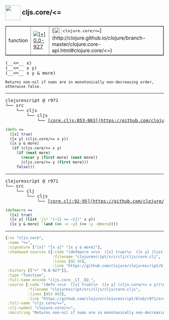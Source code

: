 ## <img width="48px" valign="middle" src="http://i.imgur.com/Hi20huC.png"> cljs.core/<=

 <table border="1">
<tr>
<td>function</td>
<td><a href="https://github.com/cljsinfo/api-refs/tree/0.0-927"><img valign="middle" alt="[+] 0.0-927" src="https://img.shields.io/badge/+-0.0--927-lightgrey.svg"></a> </td>
<td>
[<img height="24px" valign="middle" src="http://i.imgur.com/1GjPKvB.png"> <samp>clojure.core/<=</samp>](http://clojure.github.io/clojure/branch-master/clojure.core-api.html#clojure.core/<=)
</td>
</tr>
</table>

 <samp>
(__<=__ x)<br>
(__<=__ x y)<br>
(__<=__ x y & more)<br>
</samp>

```
Returns non-nil if nums are in monotonically non-decreasing order,
otherwise false.
```

---

 <pre>
clojurescript @ r971
└── src
    └── cljs
        └── cljs
            └── <ins>[core.cljs:853-863](https://github.com/clojure/clojurescript/blob/r971/src/cljs/cljs/core.cljs#L853-L863)</ins>
</pre>

```clj
(defn <=
  ([x] true)
  ([x y] (cljs.core/<= x y))
  ([x y & more]
   (if (cljs.core/<= x y)
     (if (next more)
       (recur y (first more) (next more))
       (cljs.core/<= y (first more)))
     false)))
```


---

 <pre>
clojurescript @ r971
└── src
    └── clj
        └── cljs
            └── <ins>[core.clj:92-95](https://github.com/clojure/clojurescript/blob/r971/src/clj/cljs/core.clj#L92-L95)</ins>
</pre>

```clj
(defmacro <=
  ([x] true)
  ([x y] (list 'js* "(~{} <= ~{})" x y))
  ([x y & more] `(and (<= ~x ~y) (<= ~y ~@more))))
```

---

```clj
{:ns "cljs.core",
 :name "<=",
 :signature ["[x]" "[x y]" "[x y & more]"],
 :shadowed-sources ({:code "(defmacro <=\n  ([x] true)\n  ([x y] (list 'js* \"(~{} <= ~{})\" x y))\n  ([x y & more] `(and (<= ~x ~y) (<= ~y ~@more))))",
                     :filename "clojurescript/src/clj/cljs/core.clj",
                     :lines [92 95],
                     :link "https://github.com/clojure/clojurescript/blob/r971/src/clj/cljs/core.clj#L92-L95"}),
 :history [["+" "0.0-927"]],
 :type "function",
 :full-name-encode "cljs.core__LT__EQ_",
 :source {:code "(defn <=\n  ([x] true)\n  ([x y] (cljs.core/<= x y))\n  ([x y & more]\n   (if (cljs.core/<= x y)\n     (if (next more)\n       (recur y (first more) (next more))\n       (cljs.core/<= y (first more)))\n     false)))",
          :filename "clojurescript/src/cljs/cljs/core.cljs",
          :lines [853 863],
          :link "https://github.com/clojure/clojurescript/blob/r971/src/cljs/cljs/core.cljs#L853-L863"},
 :full-name "cljs.core/<=",
 :clj-symbol "clojure.core/<=",
 :docstring "Returns non-nil if nums are in monotonically non-decreasing order,\notherwise false."}

```
